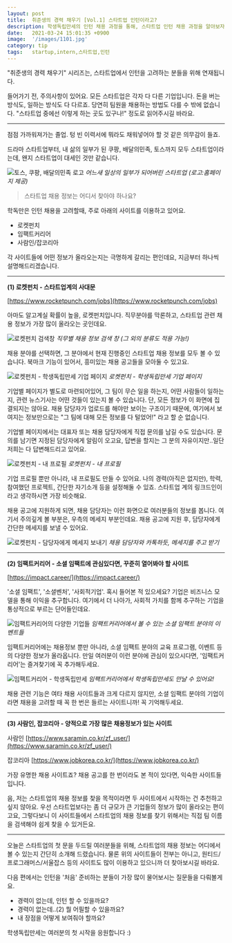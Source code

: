 ```yaml
---
layout: post
title:  취준생의 경력 채우기 [Vol.1] 스타트업 인턴이라고?
description: 학생독립만세의 인턴 채용 과정을 통해, 스타트업 인턴 채용 과정을 알아보자
date:   2021-03-24 15:01:35 +0900
image:  '/images/1101.jpg'
category: tip
tags:   startup,intern,스타트업,인턴
---
```

"취준생의 경력 채우기" 시리즈는, 스타트업에서 인턴을 고려하는 분들을 위해 연재됩니다.

들어가기 전, 주의사항이 있어요.
모든 스타트업은 각자 다 다른 기업입니다. 돈을 버는 방식도, 일하는 방식도 다 다르죠. 당연히 팀원을 채용하는 방법도 다를 수 밖에 없습니다. "스타트업 중에선 이렇게 하는 곳도 있구나!" 정도로 읽어주시길 바라요.

---

점점 가까워져가는 졸업.
텅 빈 이력서에 뭐라도 채워넣어야 할 것 같은 의무감이 들죠.

드라마 스타트업부터,
내 삶의 일부가 된 쿠팡, 배달의민족, 토스까지 모두 스타트업이라는데,
왠지 스타트업이 대세인 것만 같습니다.

![토스, 쿠팡, 배달의민족 로고]({{site.baseurl}}/images/1102.jpg)
*어느새 일상의 일부가 되어버린 스타트업 (로고:홈페이지 제공)*


>스타트업 채용 정보는 어디서 찾아야 하나요?

학독만은 인턴 채용을 고려할때, 주로 아래의 사이트를 이용하고 있어요.

- 로켓펀치
- 임팩트커리어
- 사람인/잡코리아

각 사이트들에 어떤 정보가 올라오는지는 극명하게 갈리는 편인데요,
지금부터 하나씩 설명해드리겠습니다.

***

**(1) 로켓펀치 - 스타트업계의 사대문**

[https://www.rocketpunch.com/jobs](https://www.rocketpunch.com/jobs)

아마도 알고계실 확률이 높을, 로켓펀치입니다.
직무분야를 막론하고, 스타트업 관련 채용 정보가 가장 많이 올라오는 곳인데요.

![로켓펀치 검색창]({{site.baseurl}}/images/1103.jpg)
*직무별 채용 정보 검색 창 (그 외의 분류도 적용 가능!)*

채용 분야를 선택하면, 그 분야에서 현재 진행중인 스타트업 채용 정보를 모두 볼 수 있습니다.
북마크 기능이 있어서, 흥미있는 채용 공고들을 모아둘 수 있고요.

![로켓펀치 - 학생독립만세 기업 페이지]({{site.baseurl}}/images/1104.jpg)
*로켓펀치 - 학생독립만세 기업 페이지*

기업별 페이지가 별도로 마련되어있어, 그 팀이 무슨 일을 하는지, 어떤 사람들이 일하는지, 관련 뉴스기사는 어떤 것들이 있는지 볼 수 있습니다.
단, 모든 정보가 이 화면에 집결되지는 않아요. 채용 담당자가 업로드를 해야만 보이는 구조이기 때문에, 여기에서 보여지는 정보만으로는 "그 팀에 대해 모든 정보를 다 털었어!" 라고 할 순 없습니다.

기업별 페이지에서는 대표자 또는 채용 담당자에게 직접 문의를 남길 수도 있습니다. 문의를 남기면 지정된 담당자에게 알림이 오고요, 답변을 할지는 그 분의 자유이지만..일단 저희는 다 답변해드리고 있어요.

![로켓펀치 - 내 프로필]({{site.baseurl}}/images/1105.jpg)
*로켓펀치 - 내 프로필*

기업 프로필 뿐만 아니라, 내 프로필도 만들 수 있어요.
나의 경력(아직은 없지만), 학력, 참여했던 프로젝트, 간단한 자기소개 등을 설정해둘 수 있죠.
스타트업 계의 링크드인이라고 생각하시면 가장 비슷해요.

채용 공고에 지원하게 되면, 채용 담당자는 이런 화면으로 여러분들의 정보를 봅니다.
여기서 주의깊게 볼 부분은, 우측의 메세지 부분인데요.
채용 공고에 지원 후, 담당자에게 간단한 메세지를 보낼 수 있어요.

![로켓펀치 - 담당자에게 메세지 보내기]({{site.baseurl}}/images/1106.jpg)
*채용 담당자와 카톡하듯, 메세지를 주고 받기*

***

**(2) 임팩트커리어 - 소셜 임팩트에 관심있다면, 꾸준히 열어봐야 할 사이트**

[https://impact.career/](https://impact.career/)

'소셜 임팩트', '소셜벤처', '사회적기업'. 혹시 들어본 적 있으세요?
기업은 비즈니스 모델을 통해 이익을 추구합니다.
여기에서 더 나아가, 사회적 가치를 함께 추구하는 기업을 통상적으로 부르는 단어들인데요.

![임팩트커리어의 다양한 기업들]({{site.baseurl}}/images/1107.jpg)
*임팩트커리어에서 볼 수 있는 소셜 임팩트 분야의 이벤트들*

임팩트커리어에는 채용정보 뿐만 아니라,
소셜 임팩트 분야의 교육 프로그램, 이벤트 등의 다양한 정보가 올라옵니다.
만일 여러분이 이런 분야에 관심이 있으시다면, '임팩트커리어'는 즐겨찾기에 꼭 추가해두세요.

![임팩트커리어 - 학생독립만세]({{site.baseurl}}/images/1108.jpg)
*임팩트커리어에서 학생독립만세도 만날 수 있어요!*

채용 관련 기능은 여타 채용 사이트들과 크게 다르지 않지만,
소셜 임팩트 분야의 기업이라면 채용을 고려할 때 꼭 한 번은 들르는 사이트니까! 꼭 기억해두세요.

***

**(3) 사람인, 잡코리아 - 양적으로 가장 많은 채용정보가 있는 사이트**

사람인 [https://www.saramin.co.kr/zf_user/](https://www.saramin.co.kr/zf_user/)

잡코리아 [https://www.jobkorea.co.kr/](https://www.jobkorea.co.kr/)

가장 유명한 채용 사이트죠?
채용 공고를 한 번이라도 본 적이 있다면, 익숙한 사이트들입니다.

음, 저는 스타트업의 채용 정보를 찾을 목적이라면 두 사이트에서 시작하는 건 추천하고 싶지 않아요.
우선 스타트업보다는 좀 더 규모가 큰 기업들의 정보가 많이 올라오는 편이고요,
그렇다보니 이 사이트들에서 스타트업의 채용 정보를 찾기 위해서는 직접 팀 이름을 검색해야 쉽게 찾을 수 있거든요.

***

오늘은 스타트업의 첫 문을 두드릴 여러분들을 위해,
스타트업의 채용 정보는 어디에서 볼 수 있는지 간단히 소개해 드렸습니다.
물론 위의 사이트들이 전부는 아니고, 원티드/프로그래머스/서울잡스 등의 사이트도 많이 이용하고 있으니까 더 찾아보시길 바라요.

다음 편에서는 인턴을 '처음' 준비하는 분들이 가장 많이 물어보시는 질문들을 다뤄볼게요.
- 경력이 없는데, 인턴 할 수 있을까요?
- 경력이 없는데..(2) 뭘 어필할 수 있을까요?
- 내 장점을 어떻게 보여줘야 할까요?

학생독립만세는 여러분의 첫 시작을 응원합니다 :)
